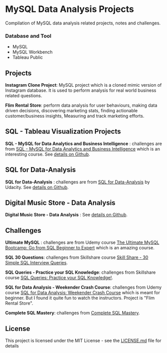 # MySQL Data Analysis Projects
Compilation of MySQL data analysis related projects, notes and challenges.

### Database and Tool
+ MySQL
+ MySQL Workbench
+ Tableau Public

## Projects
**Instagram Clone Project**: MySQL project which is a cloned mimic version of Instagram database. It is used to perform analysis for real world business related questions.

**Flim Rental Store**: perform data analysis for user behaviours, making data driven decisions, discovering marketing stats, finding actionable customer/business insights, Measuring and track marketing efforts.

## SQL - Tableau Visualization Projects
**SQL - MySQL for Data Analytics and Business Intelligence** : challenges are from [SQL - MySQL for Data Analytics and Business Intelligence](https://www.udemy.com/course/sql-mysql-for-data-analytics-and-business-intelligence/) which is an interesting course. See [details on Github](https://github.com/ptyadana/sql-tableau-data-analysis-visualization-projects).

## SQL for Data-Analysis
**SQL for Data-Analysis** : challenges are from [SQL for Data-Analysis](https://www.udacity.com/course/sql-for-data-analysis--ud198) by Udacity. See [details on Github](https://github.com/ptyadana/SQL-for-Data-Analysis).

## Digital Music Store - Data Analysis
**Digital Music Store - Data Analysis** : See [details on Github](https://github.com/ptyadana/Data-Analysis-for-Digital-Music-Store).

## Challenges
**Ultimate MySQL** : challenges are from Udemy course [The Ultimate MySQL Bootcamp: Go from SQL Beginner to Expert](https://www.udemy.com/course/the-ultimate-mysql-bootcamp-go-from-sql-beginner-to-expert/) which is an amazing course.

**SQL 30 Questions**: challenges from Skillshare course [Skill Share - 30 Simple SQL Interview Queries](https://www.skillshare.com/classes/SQL-Interview-30-Simple-SQL-Interview-Queries-in-2019/809081836).

**SQL Queries - Practice your SQL Knowledge**: challenges from Skillshare course [SQL Queries: Practice your SQL Knowledge!](https://www.skillshare.com/classes/SQL-Queries-Practice-your-SQL-Knowledge/465058562).

**SQL for Data Analysis - Weekender Crash Course**: challenges from Udemy course [SQL for Data Analysis: Weekender Crash Course](https://www.udemy.com/course/sql-for-newbs/) which is meant for beginner. But I found it quite fun to watch the instructors. Project is "Flim Rental Store".

**Complete SQL Mastery**: challenges from [Complete SQL Mastery](https://codewithmosh.com/p/complete-sql-mastery).

## License
This project is licensed under the MIT License - see the [LICENSE.md](LICENSE.md) file for details